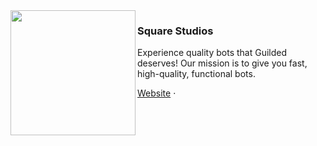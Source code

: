 <img src="https://avatars.githubusercontent.com/u/203365738?s=200&v=4" align="left" width="200"/>

### Square Studios

Experience quality bots that Guilded deserves! Our mission is to give you fast, high-quality, functional bots.

<a href="https://squarestudios.vercel.app">Website</a> ·
